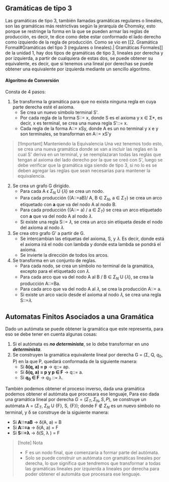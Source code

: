 
## Gramáticas de tipo 3

Las gramáticas de tipo 3, también llamadas gramáticas regulares o lineales, son las gramáticas más restrictivas según la jerarquía de Chomsky, esto porque se restringe la forma en la que se pueden armar las reglas de producción, es decir, te dice como debe estar conformado el lado derecho como izquierdo de la regla de producción.
Como se vio en [[2. Gramática Formal#Gramáticas del tipo 3 (regulares o lineales).| Gramáticas Formales]] de la unidad 1, hay dos tipos de gramáticas de tipo 3, lineales por derecha y por izquierda, a partir de cualquiera de estas dos, se puede obtener su equivalente, es decir, que si tenemos una lineal por derechas se puede obtener una equivalente por izquierda mediante un sencillo algoritmo.

#### Algoritmo de Conversión

Consta de 4 pasos:

1. Se transforma la gramática para que no exista ninguna regla en cuya parte derecha esté el axioma.
	- Se crea un nuevo símbolo terminal S'.
	- Por cada regla de la forma S::= x, donde S es el axioma y x ∈ Σ*, es decir, x es terminal, se crea una nueva regla S'::= x.
	- Cada regla de la forma A::= xSy, donde A es un no terminal y x e y son terminales, se transforman en A::= xS'y

>[!Important] Manteniendo la Equivalencia
>Una vez tenemos todo esto, se crea una nueva gramática donde se van a incluir las reglas en la cual S' deriva en un terminal, y se reemplazaran todas las reglas que tengan al axioma del lado derecho por la que se creó con S', luego se debe verificar que la gramática siga siendo de tipo 3, si no lo es se deben agregar las reglas que sean necesarias para mantener la equivalencia.

2. Se crea un grafo G dirigido.
	- Para cada A ϵ $Σ_N$ U {𝜆} se crea un nodo.
	- Para cada producción {(A::=aB)/ A, B ∈ $Σ_N$, a ∈ $Σ_T$} se crea un arco etiquetado con **a** que va del nodo A al nodo B.
	- Para cada producción {(A::= a) / a ∈ $Σ_T$} se crea un arco etiquetado con **a** que va del nodo A al nodo 𝜆.
	- Si existe una regla S::= 𝜆, se crea un arco sin etiqueta desde el nodo del axioma al nodo 𝜆.
3. Se crea otro grafo G' a partir de G.
	- Se intercambian las etiquetas del axioma, S, y 𝜆. Es decir, donde está el axioma irá el nodo con lambda y donde esta lambda se pondrá el axioma.
	- Se invierte la dirección de todos los arcos.
4. Se transforma en un conjunto de reglas.
	- Para cada nodo, se crea un símbolo no terminal de la gramática, excepto para el etiquetado con 𝜆.
	- Para cada arco que va del nodo A al B / B ∈ $Σ_N$ U {𝜆}, se crea la producción A::=Ba.
	- Para cada arco que va del nodo A al 𝜆, se crea la producción A::= a.
	- Si existe un arco vacío desde el axioma al nodo 𝜆, se crea una regla S::=𝜆.

## Automatas Finitos Asociados a una Gramática

Dado un autómata se puede obtener la gramática que este representa, para eso se debe tener en cuenta algunas cosas:

1. Si el autómata es ***no determinista***, se lo debe transformar en uno ***determinista***.
2. Se construyen la gramática equivalente lineal por derecha G = (Σ, Q, $q_0$, P) en la que P, quedará conformada de la siguiente manera:
	- Si **δ(q, a) = p** -> q::= ap.
	- Si **δ(q, a) = p y p ∈ F** -> q::= a.
	- Si **$q_0$ ∈ F** -> $q_0$ ::= λ.

También podemos obtener el proceso inverso, dada una gramática podemos obtener el autómata que procesara ese lenguaje, Para eso dada una gramática lineal por derecha $G = (Σ_T, Σ_N, S, P)$, se construye un autómata A = ($Σ_T$, $Σ_N$ U {F}, S, {F}); donde F ∉ $Σ_N$ es un nuevo símbolo no terminal, y δ se construye de la siguiente manera:

- Si **A::=aB** -> δ(A, a) = B
- Si **A::=a** -> δ(A, a) = F
- Si **S::=λ** -> δ(S, λ ) = F

>[!note] Nota
>- F es un nodo final, que comenzaría a formar parte del autómata.
>- Solo se puede construir un autómata con gramáticas lineales por derecha, lo que significa que tendremos que transformar a todas las gramáticas lineales por izquierda a lineales por derecha para poder obtener el automáta que procesara ese lenguaje. 


